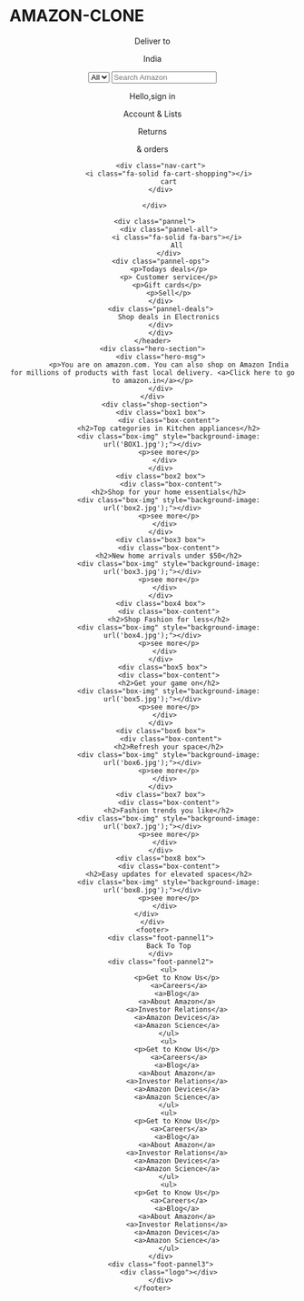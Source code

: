 # AMAZON-CLONE
<!DOCTYPE html>
<html lang="en">
<head>
    <meta charset="UTF-8">
    <meta name="viewport" content="width=device-width, initial-scale=1.0">
    <title>AMAZON CLONE</title>
    <link rel="stylesheet" href="https://cdnjs.cloudflare.com/ajax/libs/font-awesome/7.0.0/css/all.min.css" integrity="sha512-DxV+EoADOkOygM4IR9yXP8Sb2qwgidEmeqAEmDKIOfPRQZOWbXCzLC6vjbZyy0vPisbH2SyW27+ddLVCN+OMzQ==" crossorigin="anonymous" referrerpolicy="no-referrer" />
    <link rel="stylesheet" href="style.css">
</head>
<body>
    <header>
        <div class="navbar">
            <div class="nav-logo border">
                <div class="logo"></div>
            </div>
            <div class="nav-address border">
                <P class="add-first">Deliver to</P>
                <div class="add-icon">
                    <i class="fa-solid fa-location-dot"></i>
                    <p class="add-second">India</p>
                </div>
            </div>
            <div class="nav-search">
                <select class="search-select">
                    <option>All</option>
                </select>
                <input placeholder="Search Amazon"class="search-input">
                 <div class="search-icon">
                    <i class="fa-solid fa-magnifying-glass"></i>
                 </div>
            </div>
            <div class="nav-singin border">
                <p><span>Hello,sign in</span></p>
                <p class="nav-second">Account & Lists</p>
        </div>
         <div class="nav-return border">
                <p><span>Returns</span></p>
                <p class="nav-second"> & orders</p>
        </div>

        <div class="nav-cart">
            <i class="fa-solid fa-cart-shopping"></i>
            cart
        </div>

     </div>

     <div class="pannel">
            <div class="pannel-all">
                <i class="fa-solid fa-bars"></i>
                All
            </div>
        <div class="pannel-ops">
            <p>Todays deals</p>
            <p> Customer service</p>
            <p>Gift cards</p> 
            <p>Sell</p>
        </div>
        <div class="pannel-deals">
            Shop deals in Electronics
        </div>
        </div>
    </header>
    <div class="hero-section">
        <div class="hero-msg">
            <p>You are on amazon.com. You can also shop on Amazon India for millions of products with fast local delivery. <a>Click here to go to amazon.in</a></p>
        </div>
    </div>
     <div class="shop-section">
        <div class="box1 box">
            <div class="box-content">
            <h2>Top categories in Kitchen appliances</h2>
            <div class="box-img" style="background-image: url('BOX1.jpg');"></div>
            <p>see more</p>
          </div>
        </div>
        <div class="box2 box">
             <div class="box-content">
            <h2>Shop for your home essentials</h2>
            <div class="box-img" style="background-image: url('box2.jpg');"></div>
            <p>see more</p>
          </div>
        </div>
        <div class="box3 box">
            <div class="box-content">
            <h2>New home arrivals under $50</h2>
            <div class="box-img" style="background-image: url('box3.jpg');"></div>
            <p>see more</p>
          </div>
        </div>
        <div class="box4 box">
            <div class="box-content">
            <h2>Shop Fashion for less</h2>
            <div class="box-img" style="background-image: url('box4.jpg');"></div>
            <p>see more</p>
          </div>
        </div>
         <div class="box5 box">
            <div class="box-content">
            <h2>Get your game on</h2>
            <div class="box-img" style="background-image: url('box5.jpg');"></div>
            <p>see more</p>
          </div>
        </div>
        <div class="box6 box">
             <div class="box-content">
            <h2>Refresh your space</h2>
            <div class="box-img" style="background-image: url('box6.jpg');"></div>
            <p>see more</p>
          </div>
        </div>
        <div class="box7 box">
            <div class="box-content">
            <h2>Fashion trends you like</h2>
            <div class="box-img" style="background-image: url('box7.jpg');"></div>
            <p>see more</p>
          </div>
        </div>
        <div class="box8 box">
            <div class="box-content">
            <h2>Easy updates for elevated spaces</h2>
            <div class="box-img" style="background-image: url('box8.jpg');"></div>
            <p>see more</p>
          </div>
        </div>       
    </div>
    <footer>
        <div class="foot-pannel1">
            Back To Top
        </div>
        <div class="foot-pannel2">
            <ul>
                <p>Get to Know Us</p>
                 <a>Careers</a>
                <a>Blog</a>
                <a>About Amazon</a>
                <a>Investor Relations</a>
                <a>Amazon Devices</a>
                <a>Amazon Science</a>
            </ul>
            <ul>
                <p>Get to Know Us</p>
                 <a>Careers</a>
                <a>Blog</a>
                <a>About Amazon</a>
                <a>Investor Relations</a>
                <a>Amazon Devices</a>
                <a>Amazon Science</a>
            </ul>
            <ul>
                <p>Get to Know Us</p>
                 <a>Careers</a>
                <a>Blog</a>
                <a>About Amazon</a>
                <a>Investor Relations</a>
                <a>Amazon Devices</a>
                <a>Amazon Science</a>
            </ul>
            <ul>
                <p>Get to Know Us</p>
                 <a>Careers</a>
                <a>Blog</a>
                <a>About Amazon</a>
                <a>Investor Relations</a>
                <a>Amazon Devices</a>
                <a>Amazon Science</a>
            </ul>
        </div>
        <div class="foot-pannel3">
            <div class="logo"></div>
        </div>
    </footer>
</body>
</
